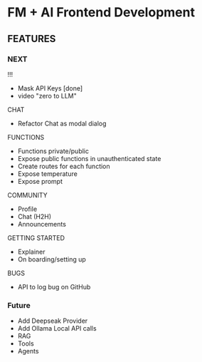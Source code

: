 # FM + AI Frontend Development

## FEATURES 
### NEXT
!!!
- Mask API Keys [done]
- video "zero to LLM"

CHAT
- Refactor Chat as modal dialog

FUNCTIONS
- Functions private/public
- Expose public functions in unauthenticated state
- Create routes for each function
- Expose temperature
- Expose prompt

COMMUNITY
- Profile
- Chat (H2H)
- Announcements

GETTING STARTED
- Explainer 
- On boarding/setting up

BUGS
- API to log bug on GitHub

### Future
- Add Deepseak Provider
- Add Ollama Local API calls
- RAG 
- Tools
- Agents